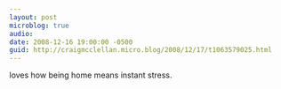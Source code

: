 ```yaml
---
layout: post
microblog: true
audio: 
date: 2008-12-16 19:00:00 -0500
guid: http://craigmcclellan.micro.blog/2008/12/17/t1063579025.html
---
```

loves how being home means instant stress.
